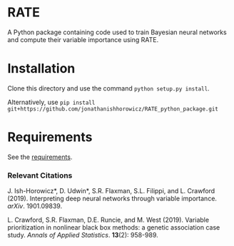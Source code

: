 # RATE

A Python package containing code used to train Bayesian neural networks and compute their variable importance using RATE.

# Installation

Clone this directory and use the command `python setup.py install`.

Alternatively, use `pip install git+https://github.com/jonathanishhorowicz/RATE_python_package.git`

# Requirements

See the [requirements](requirements.txt). 


### Relevant Citations

J. Ish-Horowicz*, D. Udwin*, S.R. Flaxman, S.L. Filippi, and L. Crawford (2019). Interpreting deep neural networks through variable importance. _arXiv_. 1901.09839.

L. Crawford, S.R. Flaxman, D.E. Runcie, and M. West (2019). Variable prioritization in nonlinear black box methods: a genetic association case study. _Annals of Applied Statistics_. **13**(2): 958-989.

